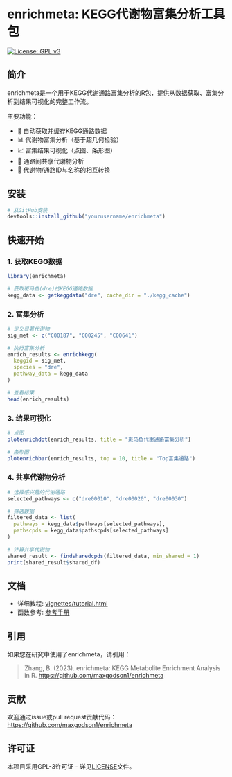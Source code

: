 # enrichmeta: KEGG代谢物富集分析工具包

[![License: GPL v3](https://img.shields.io/badge/License-GPLv3-blue.svg)](https://www.gnu.org/licenses/gpl-3.0)

## 简介

enrichmeta是一个用于KEGG代谢通路富集分析的R包，提供从数据获取、富集分析到结果可视化的完整工作流。

主要功能：
- 🧬 自动获取并缓存KEGG通路数据
- 📊 代谢物富集分析（基于超几何检验）
- 📈 富集结果可视化（点图、条形图）
- 🔗 通路间共享代谢物分析
- 🔄 代谢物/通路ID与名称的相互转换

## 安装

```r
# 从GitHub安装
devtools::install_github("yourusername/enrichmeta")
```

## 快速开始

### 1. 获取KEGG数据

```r
library(enrichmeta)

# 获取斑马鱼(dre)的KEGG通路数据
kegg_data <- getkeggdata("dre", cache_dir = "./kegg_cache")
```

### 2. 富集分析

```r
# 定义显著代谢物
sig_met <- c("C00187", "C00245", "C00641")

# 执行富集分析
enrich_results <- enrichkegg(
  keggid = sig_met,
  species = "dre",
  pathway_data = kegg_data
)

# 查看结果
head(enrich_results)
```

### 3. 结果可视化

```r
# 点图
plotenrichdot(enrich_results, title = "斑马鱼代谢通路富集分析")

# 条形图
plotenrichbar(enrich_results, top = 10, title = "Top富集通路")
```

### 4. 共享代谢物分析

```r
# 选择感兴趣的代谢通路
selected_pathways <- c("dre00010", "dre00020", "dre00030")

# 筛选数据
filtered_data <- list(
  pathways = kegg_data$pathways[selected_pathways],
  pathscpds = kegg_data$pathscpds[selected_pathways]
)

# 计算共享代谢物
shared_result <- findsharedcpds(filtered_data, min_shared = 1)
print(shared_result$shared_df)
```

## 文档

- 详细教程: [vignettes/tutorial.html](https://maxgodson1.github.io/enrichmeta/articles/tutorial.html)
- 函数参考: [参考手册](https://maxgodson1.github.io/enrichmeta/reference/)

## 引用

如果您在研究中使用了enrichmeta，请引用：

> Zhang, B. (2023). enrichmeta: KEGG Metabolite Enrichment Analysis in R. https://github.com/maxgodson1/enrichmeta

## 贡献

欢迎通过issue或pull request贡献代码：
https://github.com/maxgodson1/enrichmeta

## 许可证

本项目采用GPL-3许可证 - 详见[LICENSE](https://github.com/maxgodson1/enrichmeta/blob/master/LICENSE)文件。
